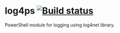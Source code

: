 # log4ps    [![Build status](https://ci.appveyor.com/api/projects/status/nq9fpfed3damvkfi?svg=true)](https://ci.appveyor.com/project/gaelcolas/log4ps)
PowerShell module for logging using log4net library.

